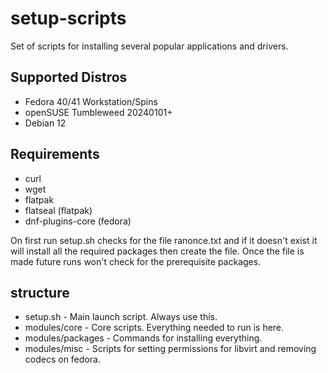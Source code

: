 # setup-scripts
Set of scripts for installing several popular applications and drivers.

## Supported Distros
* Fedora 40/41 Workstation/Spins
* openSUSE Tumbleweed 20240101+
* Debian 12

## Requirements
* curl
* wget
* flatpak
* flatseal         (flatpak)
* dnf-plugins-core (fedora)

On first run setup.sh checks for the file ranonce.txt and if it doesn't exist it will install all the required packages
then create the file. Once the file is made future runs won't check for the prerequisite packages.

structure
-------------
* setup.sh            -       Main launch script. Always use this.
* modules/core        -       Core scripts. Everything needed to run is here.
* modules/packages    -       Commands for installing everything.
* modules/misc        -       Scripts for setting permissions for libvirt and removing codecs on fedora.
